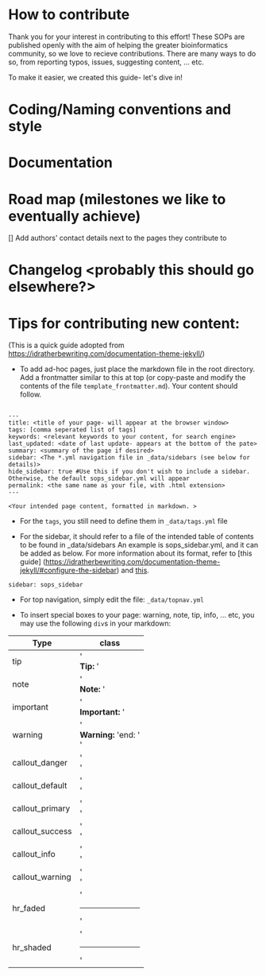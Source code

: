 # How to contribute

Thank you for your interest in contributing to this effort! These SOPs are published openly with the aim of helping the greater bioinformatics community, so we love to recieve contributions. There are many ways to do so, from reporting typos, issues, suggesting content, ... etc.

 To make it easier, we created this guide- let's dive in!

# Coding/Naming conventions and style

# Documentation

# Road map (milestones we like to eventually achieve)
[] Add authors' contact details next to the pages they contribute to

# Changelog <probably this should go elsewhere?>

# Tips for contributing new content: 

(This is a quick guide adopted from https://idratherbewriting.com/documentation-theme-jekyll/)

- To add ad-hoc pages, just place the markdown file in the root directory. Add a frontmatter similar to this at top (or copy-paste and modify the contents of the file `template_frontmatter.md`). Your content should follow.

```

---
title: <title of your page- will appear at the browser window>
tags: [comma seperated list of tags] 
keywords: <relevant keywords to your content, for search engine> 
last_updated: <date of last update- appears at the bottom of the pate>
summary: <summary of the page if desired> 
sidebar: <The *.yml navigation file in _data/sidebars (see below for details)> 
hide_sidebar: true #Use this if you don't wish to include a sidebar. Otherwise, the default sops_sidebar.yml will appear
permalink: <the same name as your file, with .html extension>
---

<Your intended page content, formatted in markdown. >

```

- For the `tags`, you still need to define them in `_data/tags.yml` file

- For the sidebar, it should refer to a file of the intended table of contents to be found in _data/sidebars  An example is sops_sidebar.yml, and it can be added as below. For more information about its format, refer to [this guide] (https://idratherbewriting.com/documentation-theme-jekyll/#configure-the-sidebar) and [this](https://idratherbewriting.com/documentation-theme-jekyll/#sidebar-syntax).


```
sidebar: sops_sidebar
```

- For top navigation, simply edit the file: `_data/topnav.yml`

- To insert special boxes to your page: warning, note, tip, info, ... etc, you may use the following `div`s in your markdown:

|**Type**         | **class** |
| --------------- | -----------
| tip             | '<div class="alert alert-success" role="alert"><i class="fa fa-check-square-o"></i> <b>Tip: </b>'
| note            | '<div class="alert alert-info" role="alert"><i class="fa fa-info-circle"></i> <b>Note: </b>'
| important       | '<div class="alert alert-warning" role="alert"><i class="fa fa-warning"></i> <b>Important: </b>'
| warning         | '<div class="alert alert-danger" role="alert"><i class="fa fa-exclamation-circle"></i> <b>Warning: </b>'end: '</div>'
| callout_danger  | '<div class="bs-callout bs-callout-danger">'
| callout_default | '<div class="bs-callout bs-callout-default">'
| callout_primary | '<div class="bs-callout bs-callout-primary">'
| callout_success | '<div class="bs-callout bs-callout-success">'
| callout_info    | '<div class="bs-callout bs-callout-info">'
| callout_warning | '<div class="bs-callout bs-callout-warning">'
| hr_faded        | '<hr class="faded"/>'
| hr_shaded       | '<hr class="shaded"/>'


